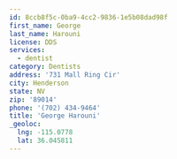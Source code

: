 ```yaml
---
id: 8ccb8f5c-0ba9-4cc2-9836-1e5b08dad98f
first_name: George
last_name: Harouni
license: DDS
services:
  - dentist
category: Dentists
address: '731 Mall Ring Cir'
city: Henderson
state: NV
zip: '89014'
phone: '(702) 434-9464'
title: 'George Harouni'
_geoloc:
  lng: -115.0778
  lat: 36.045811
---
```


